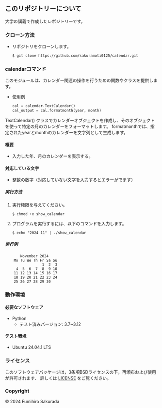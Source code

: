 ## このリポジトリーについて
大学の講義で作成したレポジトリーです。

### クローン方法
- リポジトリをクローンします。
    ```bash
    $ git clone https://github.com/sakuramoti0125/calendar.git
    ```

### calendarコマンド 
このモジュールは、カレンダー関連の操作を行うための関数やクラスを提供します。

- 使用例
    ```python
    cal = calendar.TextCalendar()
    cal_output = cal.formatmonth(year, month)
    ```
TextCalendar() クラスでカレンダーオブジェクトを作成し、そのオブジェクトを使って特定の月のカレンダーをフォーマットします。
formatmonthでは、指定されたyearとmonthのカレンダーを文字列として生成します。 

#### 概要
- 入力した年、月のカレンダーを表示する。

#### 対応している文字
- 整数の数字（対応していない文字を入力するとエラーがでます）

##### 実行方法
1. 実行権限を与えてください。 
    ```
    $ chmod +x show_calendar
    ```

2. プログラムを実行するには、以下のコマンドを入力します。
    ```
    $ echo "2024 11" | ./show_calendar
    ```

##### 実行例

```
       November 2024
    Mo Tu We Th Fr Sa Su
                 1  2  3
     4  5  6  7  8  9 10
    11 12 13 14 15 16 17
    18 19 20 21 22 23 24
    25 26 27 28 29 30
```

### 動作環境
#### 必要なソフトウェア
- Python
  - テスト済みバージョン: 3.7~3.12

#### テスト環境
- Ubuntu 24.04.1 LTS

### ライセンス
このソフトウェアパッケージは，3条項BSDライセンスの下，再頒布および使用が許可されます．
詳しくは [LICENSE](LICENSE) をご覧ください。

### Copyright
© 2024 Fumihiro Sakurada
